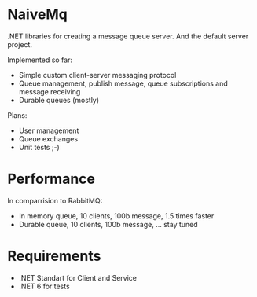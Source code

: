 # NaiveMq
.NET libraries for creating a message queue server. And the default server project.

Implemented so far:
+ Simple custom client-server messaging protocol
+ Queue management, publish message, queue subscriptions and message receiving
+ Durable queues (mostly)

Plans:
+ User management
+ Queue exchanges
+ Unit tests ;-)

# Performance
In comparrision to RabbitMQ:
+ In memory queue, 10 clients, 100b message, 1.5 times faster
+ Durable queue, 10 clients, 100b message, ... stay tuned 

# Requirements
+ .NET Standart for Client and Service
+ .NET 6 for tests
